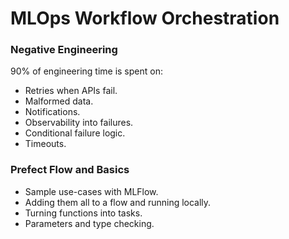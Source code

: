 # **MLOps Workflow Orchestration**

### **Negative Engineering**  
90% of engineering time is spent on:
- Retries when APIs fail.
- Malformed data.
- Notifications.
- Observability into failures.
- Conditional failure logic.
- Timeouts.

### **Prefect Flow and Basics**
- Sample use-cases with MLFlow.
- Adding them all to a flow and running locally.
- Turning functions into tasks.
- Parameters and type checking.
